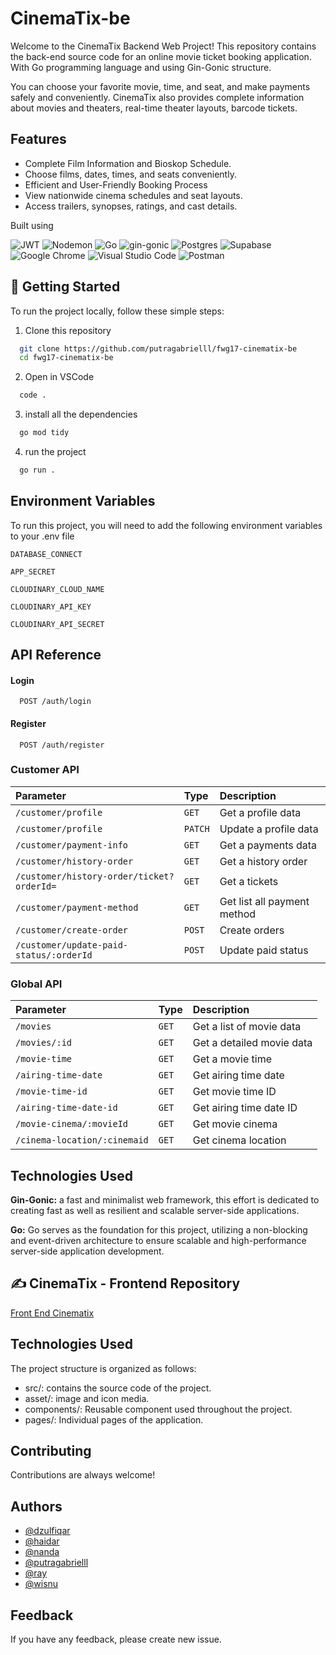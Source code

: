 # CinemaTix-be

Welcome to the CinemaTix Backend Web Project! This repository contains the back-end source code for an online movie ticket booking application. With Go programming language and using Gin-Gonic structure.

You can choose your favorite movie, time, and seat, and make payments safely and conveniently. CinemaTix also provides complete information about movies and theaters, real-time theater layouts, barcode tickets.


## Features

- Complete Film Information and Bioskop Schedule.
- Choose films, dates, times, and seats conveniently.
- Efficient and User-Friendly Booking Process
- View nationwide cinema schedules and seat layouts.
- Access trailers, synopses, ratings, and cast details.

Built using

![JWT](https://img.shields.io/badge/JWT-black?style=for-the-badge&logo=JSON%20web%20tokens)
![Nodemon](https://img.shields.io/badge/NODEMON-%23323330.svg?style=for-the-badge&logo=nodemon&logoColor=%BBDEAD)
![Go](https://img.shields.io/badge/Go-blue?style=for-the-badge&logo=go&logoColor=white)
![gin-gonic](https://img.shields.io/badge/gin-1DA1F2?style=for-the-badge&logo=gin&logoColor=white)
![Postgres](https://img.shields.io/badge/postgres-%23316192.svg?style=for-the-badge&logo=postgresql&logoColor=white)
![Supabase](https://img.shields.io/badge/Supabase-3ECF8E?style=for-the-badge&logo=supabase&logoColor=white)
![Google Chrome](https://img.shields.io/badge/Google%20Chrome-4285F4?style=for-the-badge&logo=GoogleChrome&logoColor=white)
![Visual Studio Code](https://img.shields.io/badge/Visual%20Studio%20Code-0078d7.svg?style=for-the-badge&logo=visual-studio-code&logoColor=white)
![Postman](https://img.shields.io/badge/Postman-FF6C37?style=for-the-badge&logo=postman&logoColor=white)


## 📌 Getting Started

To run the project locally, follow these simple steps:

1. Clone this repository
```sh
  git clone https://github.com/putragabrielll/fwg17-cinematix-be
  cd fwg17-cinematix-be
```

2. Open in VSCode
```sh
  code .
```

3. install all the dependencies
```sh
  go mod tidy
```

4. run the project
```sh
  go run .
```


## Environment Variables

To run this project, you will need to add the following environment variables to your .env file

`DATABASE_CONNECT`

`APP_SECRET`

`CLOUDINARY_CLOUD_NAME`

`CLOUDINARY_API_KEY`

`CLOUDINARY_API_SECRET`


## API Reference

#### Login

```http
  POST /auth/login
```
#### Register

```http
  POST /auth/register
```

### Customer API
| Parameter | Type     | Description                |
| :-------- | :------- | :------------------------- |
| `/customer/profile` | `GET` | Get a profile data |
| `/customer/profile` | `PATCH` | Update a profile data |
| `/customer/payment-info` | `GET` | Get a payments data |
| `/customer/history-order` | `GET` | Get a history order |
| `/customer/history-order/ticket?orderId=` | `GET` | Get a tickets |
| `/customer/payment-method` | `GET` | Get list all payment method |
| `/customer/create-order` | `POST` | Create orders |
| `/customer/update-paid-status/:orderId` | `POST` | Update paid status |

### Global API
| Parameter | Type     | Description                |
| :-------- | :------- | :------------------------- |
| `/movies` | `GET` | Get a list of movie data |
| `/movies/:id` | `GET` | Get a detailed movie data |
| `/movie-time` | `GET` | Get a movie time |
| `/airing-time-date` | `GET` | Get airing time date |
| `/movie-time-id` | `GET` | Get movie time ID |
| `/airing-time-date-id` | `GET` | Get airing time date ID |
| `/movie-cinema/:movieId` | `GET` | Get movie cinema |
| `/cinema-location/:cinemaid` | `GET` | Get cinema location |


## Technologies Used

**Gin-Gonic:** a fast and minimalist web framework, this effort is dedicated to creating fast as well as resilient and scalable server-side applications.

**Go:** Go serves as the foundation for this project, utilizing a non-blocking and event-driven architecture to ensure scalable and high-performance server-side application development.

## ✍️ CinemaTix - Frontend Repository
[Front End Cinematix](https://github.com/rayfarandi/fwg17-cinematix-fe)

## Technologies Used

The project structure is organized as follows: 
- src/: contains the source code of the project.
- asset/: image and icon media.
- components/: Reusable component used throughout the project.
- pages/: Individual pages of the application.


## Contributing

Contributions are always welcome!

## Authors

- [@dzulfiqar](https://github.com/DzulfiqarSiraj)
- [@haidar](https://github.com/patih1)
- [@nanda](https://github.com/xel26)
- [@putragabrielll](https://github.com/putragabrielll)
- [@ray](https://github.com/rayfarandi)
- [@wisnu](https://github.com/wisnu31899)

## Feedback

If you have any feedback, please create new issue.
